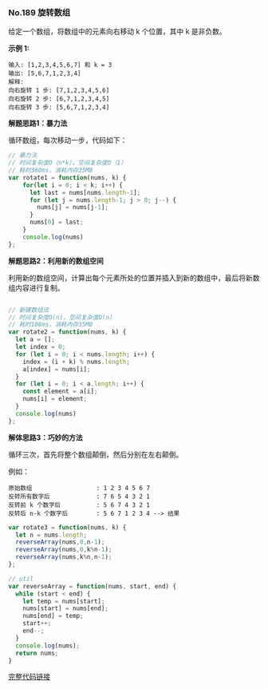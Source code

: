 ### No.189 旋转数组

给定一个数组，将数组中的元素向右移动 k 个位置，其中 k 是非负数。

**示例 1:**

```
输入: [1,2,3,4,5,6,7] 和 k = 3
输出: [5,6,7,1,2,3,4]
解释:
向右旋转 1 步: [7,1,2,3,4,5,6]
向右旋转 2 步: [6,7,1,2,3,4,5]
向右旋转 3 步: [5,6,7,1,2,3,4]
```

**解题思路1：暴力法**

循环数组，每次移动一步，代码如下：

```javascript
// 暴力法
// 时间复杂度O（n*k），空间复杂度O（1）
// 耗时360ms，消耗内存35MB
var rotate1 = function(nums, k) {
    for(let i = 0; i < k; i++) {
      let last = nums[nums.length-1];
      for (let j = nums.length-1; j > 0; j--) {
        nums[j] = nums[j-1];
      }
      nums[0] = last;
    }
    console.log(nums)
};
```

**解题思路2：利用新的数组空间**

利用新的数组空间，计算出每个元素所处的位置并插入到新的数组中，最后将新数组内容进行复制。

```javascript

// 新建数组法
// 时间复杂度O(n)，空间复杂度O(n)
// 耗时108ms，消耗内存35MB
var rotate2 = function(nums, k) {
  let a = [];
  let index = 0;
  for (let i = 0; i < nums.length; i++) {
    index = (i + k) % nums.length;
    a[index] = nums[i];
  }
  for (let i = 0; i < a.length; i++) {
    const element = a[i];
    nums[i] = element;
  }
  console.log(nums)
};
```

**解体思路3：巧妙的方法**

循环三次，首先将整个数组颠倒，然后分别在左右颠倒。

例如：

```
原始数组                  : 1 2 3 4 5 6 7
反转所有数字后             : 7 6 5 4 3 2 1
反转前 k 个数字后          : 5 6 7 4 3 2 1
反转后 n-k 个数字后        : 5 6 7 1 2 3 4 --> 结果
```



```javascript
var rotate3 = function(nums, k) {
  let n = nums.length;
  reverseArray(nums,0,n-1);
  reverseArray(nums,0,k%n-1);
  reverseArray(nums,k%n,n-1);
};

// util
var reverseArray = function(nums, start, end) {
  while (start < end) {
    let temp = nums[start];
    nums[start] = nums[end];
    nums[end] = temp;
    start++;
    end--;
  }
  console.log(nums);
  return nums;
}
```


[完整代码链接](https://github.com/Mayandev/javascript_algorithm/blob/master/leetcode%E5%88%B7%E9%A2%98/code/No189_rotate-arr.js)